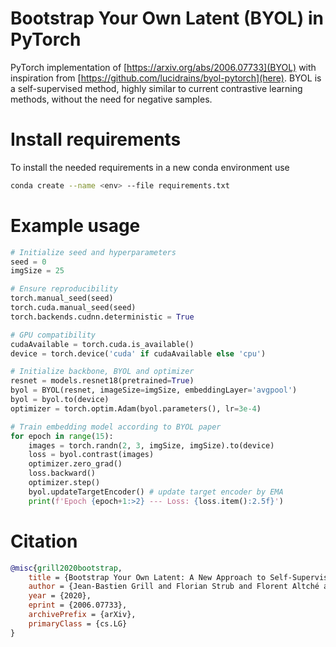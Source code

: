# Bootstrap Your Own Latent (BYOL) in PyTorch
PyTorch implementation of [https://arxiv.org/abs/2006.07733](BYOL) with inspiration from [https://github.com/lucidrains/byol-pytorch](here).
BYOL is a self-supervised method, highly similar to current contrastive learning methods, without the need for negative samples.

# Install requirements
To install the needed requirements in a new conda environment use

```bash
conda create --name <env> --file requirements.txt
```

# Example usage

```python
# Initialize seed and hyperparameters
seed = 0
imgSize = 25

# Ensure reproducibility
torch.manual_seed(seed)
torch.cuda.manual_seed(seed)
torch.backends.cudnn.deterministic = True

# GPU compatibility 
cudaAvailable = torch.cuda.is_available()
device = torch.device('cuda' if cudaAvailable else 'cpu')

# Initialize backbone, BYOL and optimizer
resnet = models.resnet18(pretrained=True)
byol = BYOL(resnet, imageSize=imgSize, embeddingLayer='avgpool')
byol = byol.to(device)
optimizer = torch.optim.Adam(byol.parameters(), lr=3e-4)

# Train embedding model according to BYOL paper
for epoch in range(15):
    images = torch.randn(2, 3, imgSize, imgSize).to(device)
    loss = byol.contrast(images)
    optimizer.zero_grad()
    loss.backward()
    optimizer.step()
    byol.updateTargetEncoder() # update target encoder by EMA
    print(f'Epoch {epoch+1:>2} --- Loss: {loss.item():2.5f}')
```

# Citation
```bibtex
@misc{grill2020bootstrap,
    title = {Bootstrap Your Own Latent: A New Approach to Self-Supervised Learning},
    author = {Jean-Bastien Grill and Florian Strub and Florent Altché and Corentin Tallec and Pierre H. Richemond and Elena Buchatskaya and Carl Doersch and Bernardo Avila Pires and Zhaohan Daniel Guo and Mohammad Gheshlaghi Azar and Bilal Piot and Koray Kavukcuoglu and Rémi Munos and Michal Valko},
    year = {2020},
    eprint = {2006.07733},
    archivePrefix = {arXiv},
    primaryClass = {cs.LG}
}
```